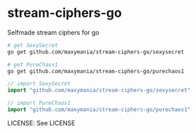stream-ciphers-go
=================

Selfmade stream ciphers for go


```sh
# get SexySecret
go get github.com/maxymania/stream-ciphers-go/sexysecret

# get PureChaos1
go get github.com/maxymania/stream-ciphers-go/purechaos1
```

```go
// import SexySecret
import "github.com/maxymania/stream-ciphers-go/sexysecret"

// import PureChaos1
import "github.com/maxymania/stream-ciphers-go/purechaos1"
```

LICENSE: See LICENSE
